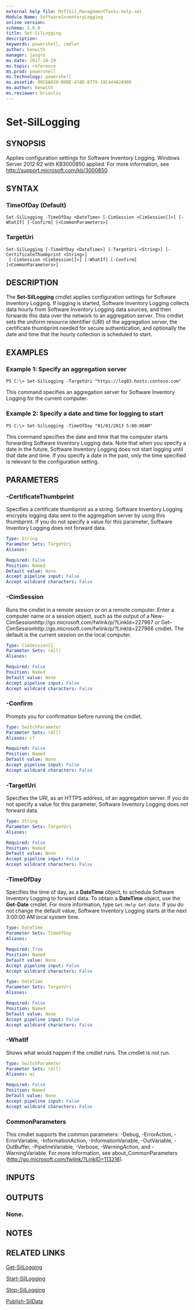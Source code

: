 ```yaml
---
external help file: MsftSil_ManagementTasks-help.xml
Module Name: SoftwareInventoryLogging
online version: 
schema: 2.0.0
title: Set-SilLogging
description: 
keywords: powershell, cmdlet
author: kenwith
manager: jasgro
ms.date: 2017-10-29
ms.topic: reference
ms.prod: powershell
ms.technology: powershell
ms.assetid: 00C6A020-B0DE-47AD-8778-19C444A2A90D
ms.author: kenwith
ms.reviewer: brianlic
---
```


# Set-SilLogging

## SYNOPSIS
Applies configuration settings for Software Inventory Logging.
Windows Server 2012 R2 with KB3000850 applied.
For more information, see http://support.microsoft.com/kb/3000850.

## SYNTAX

### TimeOfDay (Default)
```
Set-SilLogging -TimeOfDay <DateTime> [-CimSession <CimSession[]>] [-WhatIf] [-Confirm] [<CommonParameters>]
```

### TargetUri
```
Set-SilLogging [-TimeOfDay <DateTime>] [-TargetUri <String>] [-CertificateThumbprint <String>]
 [-CimSession <CimSession[]>] [-WhatIf] [-Confirm] [<CommonParameters>]
```

## DESCRIPTION
The **Set-SilLogging** cmdlet applies configuration settings for Software Inventory Logging.
If logging is started, Software Inventory Logging collects data hourly from Software Inventory Logging data sources, and then forwards this data over the network to an aggregation server.
This cmdlet sets the uniform resource identifier (URI) of the aggregation server, the certificate thumbprint needed for secure authentication, and optionally the date and time that the hourly collection is scheduled to start.

## EXAMPLES

### Example 1: Specify an aggregation server
```
PS C:\> Set-SilLogging -TargetUri "https://log03.hosts.contoso.com"
```

This command specifies an aggregation server for Software Inventory Logging for the current computer.

### Example 2: Specify a date and time for logging to start
```
PS C:\> Set-SilLogging -TimeOfDay "01/01/2013 5:00:00AM"
```

This command specifies the date and time that the computer starts forwarding Software Inventory Logging data.
Note that when you specify a date in the future, Software Inventory Logging does not start logging until that date and time.
If you specify a date in the past, only the time specified is relevant to the configuration setting.

## PARAMETERS

### -CertificateThumbprint
Specifies a certificate thumbprint as a string.
Software Inventory Logging encrypts logging data sent to the aggregation server by using this thumbprint.
If you do not specify a value for this parameter, Software Inventory Logging does not forward data.

```yaml
Type: String
Parameter Sets: TargetUri
Aliases: 

Required: False
Position: Named
Default value: None
Accept pipeline input: False
Accept wildcard characters: False
```

### -CimSession
Runs the cmdlet in a remote session or on a remote computer.
Enter a computer name or a session object, such as the output of a New-CimSessionhttp://go.microsoft.com/fwlink/p/?LinkId=227967 or Get-CimSessionhttp://go.microsoft.com/fwlink/p/?LinkId=227966 cmdlet.
The default is the current session on the local computer.

```yaml
Type: CimSession[]
Parameter Sets: (All)
Aliases: 

Required: False
Position: Named
Default value: None
Accept pipeline input: False
Accept wildcard characters: False
```

### -Confirm
Prompts you for confirmation before running the cmdlet.

```yaml
Type: SwitchParameter
Parameter Sets: (All)
Aliases: cf

Required: False
Position: Named
Default value: None
Accept pipeline input: False
Accept wildcard characters: False
```

### -TargetUri
Specifies the URI, as an HTTPS address, of an aggregation server.
If you do not specify a value for this parameter, Software Inventory Logging does not forward data.

```yaml
Type: String
Parameter Sets: TargetUri
Aliases: 

Required: False
Position: Named
Default value: None
Accept pipeline input: False
Accept wildcard characters: False
```

### -TimeOfDay
Specifies the time of day, as a **DateTime** object, to schedule Software Inventory Logging to forward data.
To obtain a **DateTime** object, use the **Get-Date** cmdlet.
For more information, type `Get-Help Get-Date`. 
If you do not change the default value, Software Inventory Logging starts at the next 3:00:00 AM local system time.

```yaml
Type: DateTime
Parameter Sets: TimeOfDay
Aliases: 

Required: True
Position: Named
Default value: None
Accept pipeline input: False
Accept wildcard characters: False
```

```yaml
Type: DateTime
Parameter Sets: TargetUri
Aliases: 

Required: False
Position: Named
Default value: None
Accept pipeline input: False
Accept wildcard characters: False
```

### -WhatIf
Shows what would happen if the cmdlet runs. The cmdlet is not run.

```yaml
Type: SwitchParameter
Parameter Sets: (All)
Aliases: wi

Required: False
Position: Named
Default value: None
Accept pipeline input: False
Accept wildcard characters: False
```

### CommonParameters
This cmdlet supports the common parameters: -Debug, -ErrorAction, -ErrorVariable, -InformationAction, -InformationVariable, -OutVariable, -OutBuffer, -PipelineVariable, -Verbose, -WarningAction, and -WarningVariable. For more information, see about_CommonParameters (http://go.microsoft.com/fwlink/?LinkID=113216).

## INPUTS

## OUTPUTS

### None.

## NOTES

## RELATED LINKS

[Get-SilLogging](./Get-SilLogging.md)

[Start-SilLogging](./Start-SilLogging.md)

[Stop-SilLogging](./Stop-SilLogging.md)

[Publish-SilData](./Publish-SilData.md)
